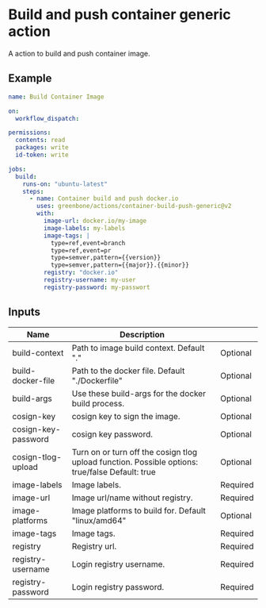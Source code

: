# Build and push container generic action

A action to build and push container image.

## Example

```yml
name: Build Container Image

on:
  workflow_dispatch:

permissions:
  contents: read
  packages: write
  id-token: write

jobs:
  build:
    runs-on: "ubuntu-latest"
    steps:
      - name: Container build and push docker.io
        uses: greenbone/actions/container-build-push-generic@v2
        with:
          image-url: docker.io/my-image
          image-labels: my-labels
          image-tags: |
            type=ref,event=branch
            type=ref,event=pr
            type=semver,pattern={{version}}
            type=semver,pattern={{major}}.{{minor}}
          registry: "docker.io"
          registry-username: my-user
          registry-password: my-passwort
```

## Inputs

| Name                | Description                                                                                     |          |
|---------------------|-------------------------------------------------------------------------------------------------|----------|
| build-context       | Path to image build context. Default "."                                                        | Optional |
| build-docker-file   | Path to the docker file. Default "./Dockerfile"                                                 | Optional |
| build-args          | Use these build-args for the docker build process.                                              | Optional |
| cosign-key          | cosign key to sign the image.                                                                   | Optional |
| cosign-key-password | cosign key password.                                                                            | Optional |
| cosign-tlog-upload  | Turn on or turn off the cosign tlog upload function. Possible options: true/false Default: true | Optional |
| image-labels        | Image labels.                                                                                   | Required |
| image-url           | Image url/name without registry.                                                                | Required |
| image-platforms     | Image platforms to build for. Default "linux/amd64"                                             | Optional |
| image-tags          | Image tags.                                                                                     | Required |
| registry            | Registry url.                                                                                   | Required |
| registry-username   | Login registry username.                                                                        | Required |
| registry-password   | Login registry password.                                                                        | Required |
